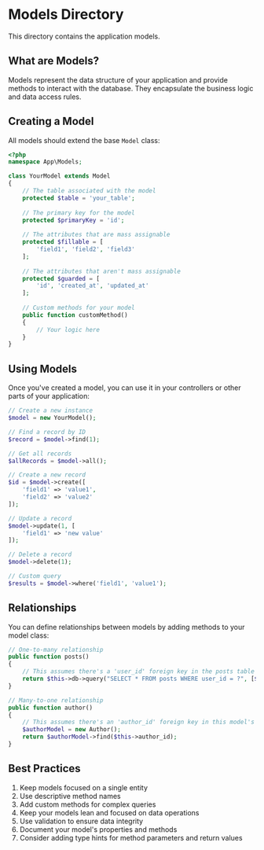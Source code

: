 # Models Directory

This directory contains the application models.

## What are Models?

Models represent the data structure of your application and provide methods to interact with the database. They encapsulate the business logic and data access rules.

## Creating a Model

All models should extend the base `Model` class:

```php
<?php
namespace App\Models;

class YourModel extends Model
{
    // The table associated with the model
    protected $table = 'your_table';
    
    // The primary key for the model
    protected $primaryKey = 'id';
    
    // The attributes that are mass assignable
    protected $fillable = [
        'field1', 'field2', 'field3'
    ];
    
    // The attributes that aren't mass assignable
    protected $guarded = [
        'id', 'created_at', 'updated_at'
    ];
    
    // Custom methods for your model
    public function customMethod()
    {
        // Your logic here
    }
}
```

## Using Models

Once you've created a model, you can use it in your controllers or other parts of your application:

```php
// Create a new instance
$model = new YourModel();

// Find a record by ID
$record = $model->find(1);

// Get all records
$allRecords = $model->all();

// Create a new record
$id = $model->create([
    'field1' => 'value1',
    'field2' => 'value2'
]);

// Update a record
$model->update(1, [
    'field1' => 'new value'
]);

// Delete a record
$model->delete(1);

// Custom query
$results = $model->where('field1', 'value1');
```

## Relationships

You can define relationships between models by adding methods to your model class:

```php
// One-to-many relationship
public function posts()
{
    // This assumes there's a 'user_id' foreign key in the posts table
    return $this->db->query("SELECT * FROM posts WHERE user_id = ?", [$this->id]);
}

// Many-to-one relationship
public function author()
{
    // This assumes there's an 'author_id' foreign key in this model's table
    $authorModel = new Author();
    return $authorModel->find($this->author_id);
}
```

## Best Practices

1. Keep models focused on a single entity
2. Use descriptive method names
3. Add custom methods for complex queries
4. Keep your models lean and focused on data operations
5. Use validation to ensure data integrity
6. Document your model's properties and methods
7. Consider adding type hints for method parameters and return values
